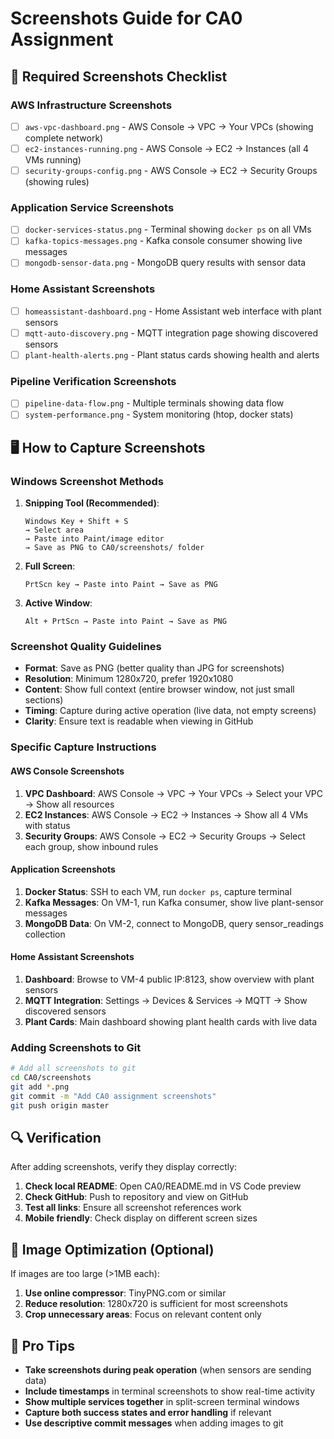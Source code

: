 # Screenshots Guide for CA0 Assignment

## 📸 Required Screenshots Checklist

### AWS Infrastructure Screenshots
- [ ] `aws-vpc-dashboard.png` - AWS Console → VPC → Your VPCs (showing complete network)
- [ ] `ec2-instances-running.png` - AWS Console → EC2 → Instances (all 4 VMs running)
- [ ] `security-groups-config.png` - AWS Console → EC2 → Security Groups (showing rules)

### Application Service Screenshots
- [ ] `docker-services-status.png` - Terminal showing `docker ps` on all VMs
- [ ] `kafka-topics-messages.png` - Kafka console consumer showing live messages
- [ ] `mongodb-sensor-data.png` - MongoDB query results with sensor data

### Home Assistant Screenshots  
- [ ] `homeassistant-dashboard.png` - Home Assistant web interface with plant sensors
- [ ] `mqtt-auto-discovery.png` - MQTT integration page showing discovered sensors
- [ ] `plant-health-alerts.png` - Plant status cards showing health and alerts

### Pipeline Verification Screenshots
- [ ] `pipeline-data-flow.png` - Multiple terminals showing data flow
- [ ] `system-performance.png` - System monitoring (htop, docker stats)

## 🖥️ How to Capture Screenshots

### Windows Screenshot Methods

1. **Snipping Tool (Recommended)**:
   ```
   Windows Key + Shift + S
   → Select area
   → Paste into Paint/image editor
   → Save as PNG to CA0/screenshots/ folder
   ```

2. **Full Screen**:
   ```
   PrtScn key → Paste into Paint → Save as PNG
   ```

3. **Active Window**:
   ```
   Alt + PrtScn → Paste into Paint → Save as PNG
   ```

### Screenshot Quality Guidelines

- **Format**: Save as PNG (better quality than JPG for screenshots)
- **Resolution**: Minimum 1280x720, prefer 1920x1080
- **Content**: Show full context (entire browser window, not just small sections)
- **Timing**: Capture during active operation (live data, not empty screens)
- **Clarity**: Ensure text is readable when viewing in GitHub

### Specific Capture Instructions

#### AWS Console Screenshots
1. **VPC Dashboard**: AWS Console → VPC → Your VPCs → Select your VPC → Show all resources
2. **EC2 Instances**: AWS Console → EC2 → Instances → Show all 4 VMs with status
3. **Security Groups**: AWS Console → EC2 → Security Groups → Select each group, show inbound rules

#### Application Screenshots
1. **Docker Status**: SSH to each VM, run `docker ps`, capture terminal
2. **Kafka Messages**: On VM-1, run Kafka consumer, show live plant-sensor messages
3. **MongoDB Data**: On VM-2, connect to MongoDB, query sensor_readings collection

#### Home Assistant Screenshots
1. **Dashboard**: Browse to VM-4 public IP:8123, show overview with plant sensors
2. **MQTT Integration**: Settings → Devices & Services → MQTT → Show discovered sensors
3. **Plant Cards**: Main dashboard showing plant health cards with live data

### Adding Screenshots to Git

```bash
# Add all screenshots to git
cd CA0/screenshots
git add *.png
git commit -m "Add CA0 assignment screenshots"
git push origin master
```

## 🔍 Verification

After adding screenshots, verify they display correctly:

1. **Check local README**: Open CA0/README.md in VS Code preview
2. **Check GitHub**: Push to repository and view on GitHub
3. **Test all links**: Ensure all screenshot references work
4. **Mobile friendly**: Check display on different screen sizes

## 📝 Image Optimization (Optional)

If images are too large (>1MB each):

1. **Use online compressor**: TinyPNG.com or similar
2. **Reduce resolution**: 1280x720 is sufficient for most screenshots
3. **Crop unnecessary areas**: Focus on relevant content only

## 🚀 Pro Tips

- **Take screenshots during peak operation** (when sensors are sending data)
- **Include timestamps** in terminal screenshots to show real-time activity
- **Show multiple services together** in split-screen terminal windows
- **Capture both success states and error handling** if relevant
- **Use descriptive commit messages** when adding images to git
